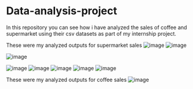 # Data-analysis-project
In this repository you can see how i have analyzed the sales of coffee and supermarket using their csv datasets as part of my internship project.

These were my analyzed outputs for supermarket sales
![image](https://github.com/user-attachments/assets/2d405826-8f74-46dd-afbf-b33d340032a9)
![image](https://github.com/user-attachments/assets/28267ca6-78ea-467c-bbf7-45d7aaba205a)

![image](https://github.com/user-attachments/assets/21cd02ca-1595-4c76-a907-cb73440fa70f)

![image](https://github.com/user-attachments/assets/1e7c7add-afa0-4ee3-9fe1-dfb3e4e1e91c)
![image](https://github.com/user-attachments/assets/53b1e925-1d2d-4b9a-8cb1-760ba064a2dd)
![image](https://github.com/user-attachments/assets/c1027b52-986e-4015-8f80-033fdca3feec)
![image](https://github.com/user-attachments/assets/92144214-5f19-4819-9bf8-373931b4dfbf)
![image](https://github.com/user-attachments/assets/c20c25a9-7d64-4037-ac29-334c8043a29c)

These were my analyzed outputs for coffee sales
![image](https://github.com/user-attachments/assets/1b4a170f-f7c4-44a3-874f-d0887977e75d)



